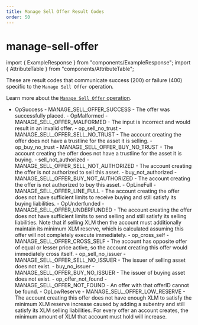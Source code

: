 ```yaml
---
title: Manage Sell Offer Result Codes
order: 50
---
```


# manage-sell-offer

import { ExampleResponse } from "components/ExampleResponse"; import { AttributeTable } from "components/AttributeTable";

These are result codes that communicate success \(200\) or failure \(400\) specific to the `Manage Sell Offer` operation.

Learn more about the [`Manage Sell Offer` operation](../../../../docs/start/list-of-operations.md#manage-sell-offer).

 - OpSuccess - MANAGE\_SELL\_OFFER\_SUCCESS - The offer was successfully placed. - OpMalformed - MANAGE\_SELL\_OFFER\_MALFORMED - The input is incorrect and would result in an invalid offer. - op\_sell\_no\_trust - MANAGE\_SELL\_OFFER\_SELL\_NO\_TRUST - The account creating the offer does not have a trustline for the asset it is selling. - op\_buy\_no\_trust - MANAGE\_SELL\_OFFER\_BUY\_NO\_TRUST - The account creating the offer does not have a trustline for the asset it is buying. - sell\_not\_authorized - MANAGE\_SELL\_OFFER\_SELL\_NOT\_AUTHORIZED - The account creating the offer is not authorized to sell this asset. - buy\_not\_authorized - MANAGE\_SELL\_OFFER\_BUY\_NOT\_AUTHORIZED - The account creating the offer is not authorized to buy this asset. - OpLineFull - MANAGE\_SELL\_OFFER\_LINE\_FULL - The account creating the offer does not have sufficient limits to receive buying and still satisfy its buying liabilities. - OpUnderfunded - MANAGE\_SELL\_OFFER\_UNDERFUNDED - The account creating the offer does not have sufficient limits to send selling and still satisfy its selling liabilities. Note that if selling XLM then the account must additionally maintain its minimum XLM reserve, which is calculated assuming this offer will not completely execute immediately. - op\_cross\_self - MANAGE\_SELL\_OFFER\_CROSS\_SELF - The account has opposite offer of equal or lesser price active, so the account creating this offer would immediately cross itself. - op\_sell\_no\_issuer - MANAGE\_SELL\_OFFER\_SELL\_NO\_ISSUER - The issuer of selling asset does not exist. - buy\_no\_issuer - MANAGE\_SELL\_OFFER\_BUY\_NO\_ISSUER - The issuer of buying asset does not exist. - op\_offer\_not\_found - MANAGE\_SELL\_OFFER\_NOT\_FOUND - An offer with that offerID cannot be found. - OpLowReserve - MANAGE\_SELL\_OFFER\_LOW\_RESERVE - The account creating this offer does not have enough XLM to satisfy the minimum XLM reserve increase caused by adding a subentry and still satisfy its XLM selling liabilities. For every offer an account creates, the minimum amount of XLM that account must hold will increase.

